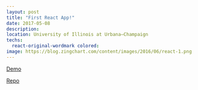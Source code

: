```yaml
---
layout: post
title: "First React App!"
date: 2017-05-08
description: 
location: University of Illinois at Urbana–Champaign
techs:
  react-original-wordmark colored:
image: https://blog.zingchart.com/content/images/2016/06/react-1.png
---
```


[Demo](http://dylanhuang.com/Tic-tac-toe-React/)

[Repo](https://github.com/dphuang2/Tic-tac-toe-React)

